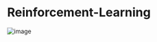 # Reinforcement-Learning

![image](https://github.com/Zemedkun-Abebe/Reinforcement-Learning/assets/99493026/2d8907c2-7e45-4fcd-80d0-7d281a3239ac)
